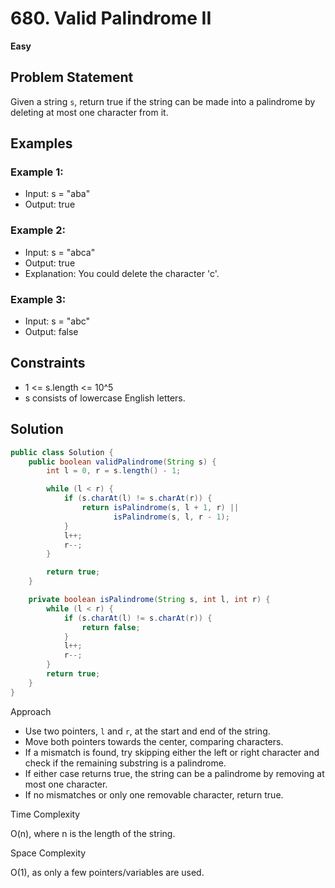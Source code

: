 # 680. Valid Palindrome II
**Easy**

## Problem Statement
Given a string `s`, return true if the string can be made into a palindrome by deleting at most one character from it.

## Examples
### Example 1:
- Input: s = "aba"
- Output: true

### Example 2:
- Input: s = "abca"
- Output: true
- Explanation: You could delete the character 'c'.

### Example 3:
- Input: s = "abc"
- Output: false

## Constraints
- 1 <= s.length <= 10^5
- s consists of lowercase English letters.

## Solution
```java
public class Solution {
	public boolean validPalindrome(String s) {
		int l = 0, r = s.length() - 1;

		while (l < r) {
			if (s.charAt(l) != s.charAt(r)) {
				return isPalindrome(s, l + 1, r) || 
					   isPalindrome(s, l, r - 1);
			}
			l++;
			r--;
		}

		return true;
	}

	private boolean isPalindrome(String s, int l, int r) {
		while (l < r) {
			if (s.charAt(l) != s.charAt(r)) {
				return false;
			}
			l++;
			r--;
		}
		return true;
	}
}
```

Approach

- Use two pointers, `l` and `r`, at the start and end of the string.
- Move both pointers towards the center, comparing characters.
- If a mismatch is found, try skipping either the left or right character and check if the remaining substring is a palindrome.
- If either case returns true, the string can be a palindrome by removing at most one character.
- If no mismatches or only one removable character, return true.

Time Complexity

O(n), where n is the length of the string.

Space Complexity

O(1), as only a few pointers/variables are used.
